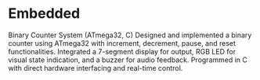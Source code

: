 # Embedded
Binary Counter System (ATmega32, C) Designed and implemented a binary counter using ATmega32 with increment, decrement, pause, and reset functionalities. Integrated a 7-segment display for output, RGB LED for visual state indication, and a buzzer for audio feedback. Programmed in C with direct hardware interfacing and real-time control.
